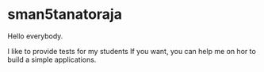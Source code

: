 # sman5tanatoraja
Hello everybody.

I like to provide tests for my students
If you want, you can help me on hor to build a simple applications.
